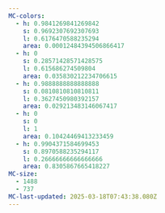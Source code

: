 ```yaml
---
MC-colors:
  - h: 0.9841269841269842
    s: 0.9692307692307693
    l: 0.6176470588235294
    area: 0.00012484394506866417
  - h: 0
    s: 0.28571428571428575
    l: 0.615686274509804
    area: 0.035830212234706615
  - h: 0.9888888888888888
    s: 0.0810810810810811
    l: 0.3627450980392157
    area: 0.029213483146067417
  - h: 0
    s: 0
    l: 1
    area: 0.10424469413233459
  - h: 0.9904371584699453
    s: 0.8970588235294117
    l: 0.26666666666666666
    area: 0.8305867665418227
MC-size:
  - 1488
  - 737
MC-last-updated: 2025-03-18T07:43:38.080Z
---
```

